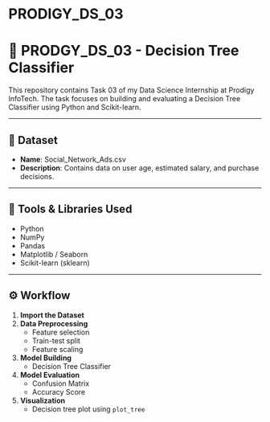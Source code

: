 # PRODIGY_DS_03
# 🧠 PRODGY_DS_03 - Decision Tree Classifier

This repository contains Task 03 of my Data Science Internship at Prodigy InfoTech. The task focuses on building and evaluating a Decision Tree Classifier using Python and Scikit-learn.

---

## 📁 Dataset

- **Name**: Social_Network_Ads.csv  
- **Description**: Contains data on user age, estimated salary, and purchase decisions.

---

## 🔧 Tools & Libraries Used

- Python
- NumPy
- Pandas
- Matplotlib / Seaborn
- Scikit-learn (sklearn)

---

## ⚙️ Workflow

1. **Import the Dataset**
2. **Data Preprocessing**
   - Feature selection
   - Train-test split
   - Feature scaling
3. **Model Building**
   - Decision Tree Classifier
4. **Model Evaluation**
   - Confusion Matrix
   - Accuracy Score
5. **Visualization**
   - Decision tree plot using `plot_tree`

